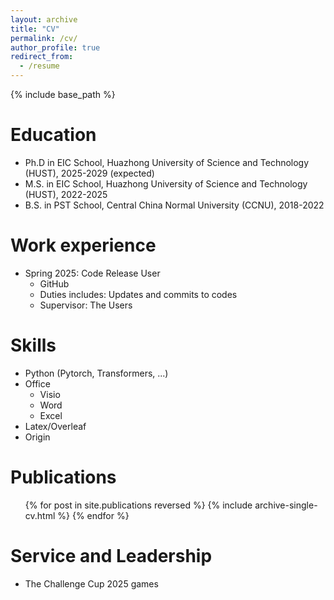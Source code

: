 ```yaml
---
layout: archive
title: "CV"
permalink: /cv/
author_profile: true
redirect_from:
  - /resume
---
```


{% include base_path %}

Education
======
* Ph.D in EIC School, Huazhong University of Science and Technology (HUST), 2025-2029 (expected)
* M.S. in EIC School, Huazhong University of Science and Technology (HUST), 2022-2025
* B.S. in PST School, Central China Normal University (CCNU), 2018-2022

Work experience
======
* Spring 2025: Code Release User
  * GitHub
  * Duties includes: Updates and commits to codes
  * Supervisor: The Users
  
Skills
======
* Python (Pytorch, Transformers, ...)
* Office
  * Visio
  * Word
  * Excel
* Latex/Overleaf
* Origin

Publications
======
  <ul>{% for post in site.publications reversed %}
    {% include archive-single-cv.html %}
  {% endfor %}</ul>
  
Service and Leadership
======
* The Challenge Cup 2025 games
